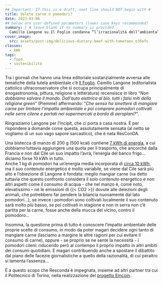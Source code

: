 ```yaml
---
## Important: If this is a draft, next line should NOT begin with #
title: Volete carne o pomodori?
date: 2023-03-06
## below are user-defined parameters (lower case keys recommended)
summary: | # leave blank if no summary is provided
  Camillo Langone su Il Foglio condanna “l’irrazionalità dell’ambientalismo”: “*Che senso ha smettere di mangiare carne per limitare l’impatto ambientale e poi comprare pomodori coltivati nelle serre cilene e portati nei supermercati a bordo di aeroplani?*“
cover_image:
  src: assets/post-img/delicious-dietary-beef-with-tomatoes_o35efc
classes:
  - kWh
tags:
  - food
  - sostenibilità
---
```


Tra i giornali che hanno una linea editoriale sostanzialmente avversa alle tematiche della tutela ambientale c’è [Il Foglio](https://www.ilfoglio.it/tag/ambientalismo/). Camillo Langone (editorialista cattolico ultraconservatore che si occupa principalmente di enogastronomia, pittura, religione e letteratura) recensisce in libro “*Non dobbiamo salvare il mondo. Dall’auto elettrica al bio, tutti i falsi miti della religione green*” (Piemme) affermando: “*Che senso ha smettere di mangiare carne per limitare l’impatto ambientale e poi comprare pomodori coltivati nelle serre cilene e portati nei supermercati a bordo di aeroplani?*”.

Ringraziamo Langone per l’incipit, che ci porta a casa nostra. &Egrave; per rispondere a domande come questa, assolutamente sensata (al netto se vogliamo di un suo vago sapore sarcastico), che è nata ResConDA.

Una bistecca di manzo di 200 g (500 kcal) contiene [7 kWh di energia](https://www.sciencedirect.com/science/article/pii/S0921344918300181#:~:text=Beef%20stands%20as%20the%20food,(14.5%20KJ%2Fkcal).), a cui dobbiamo tuttavia aggiungere una quota per il trasporto, che ancorché dalla Francia e non dal Cile un suo impatto l’avrà, l’energia del banco frigo…diciamo forse 10 kWh in tutto.  
Anche 1 kg di pomodori ha un’energia media incorporata di [circa 10 kWh](http://www.fraw.org.uk/data/simplicity/coley_1998.pdf), ma il suo contenuto energetico è molto variabile, se viene dal Cile sarà più alto e l’obiezione di Langone è fondata: meglio mangiar carne (va detto tuttavia che questo confronto considera il solo contenuto energetico e non altri aspetti come il consumo di acqua - che nel manzo è, come noto, elevatissimo – né le emissioni di {{< CO2 >}} dovute alle deiezioni degli animali, che potrebbero far pendere la bilancia nuovamente dal lato pomodori…), se invece i pomodori sono coltivati localmente il suo contenuto sarà molto più basso, se poi coltivati in stagione e non in serra non c’è partita per la carne, fosse anche della mucca del vicino, contro il pomodoro...

Insomma, la questione prima di tutto è conoscere l’impatto ambientale delle proprie scelte di consumo, in modo da poter magari decidere ogni tanto di mangiare carne (lasciamo a margine le altre ragioni per cui evitare il consumo di carne), oppure - se proprio se ne sente la necessità - i pomodori cileni: riducendo però al contempo il proprio impatto in altri ambiti dei consumi quotidiani. E magari contribuendo anche a spostare il dibattito dal piano delle facezie giornalistiche a quello della razionalità, di cui peraltro si lamenta l’assenza…

&Egrave; a questo scopo che Resconda è impegnata, insieme ad altri partner tra cui il Politecnico di Torino, nella realizzazione del [progetto Emcoin](/articles/pubblicato-il-bando-di-ricerca-emcoin-1/).


<!--
  created 2023-03-06 09:02:29.522626 +0100 CET m=+0.114409209
-->